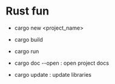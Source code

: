 # Rust fun

- cargo new <project_name>
- cargo build
- cargo run

- cargo doc --open : open project docs
- cargo update : update libraries
